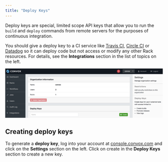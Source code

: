 ```yaml
---
title: "Deploy Keys"
---
```


Deploy keys are special, limited scope API keys that allow you to run the `build` and `deploy` commands from remote servers for the purposes of continuous integration.

You should give a deploy key to a CI service like [Travis CI](/integrations/travis-ci), [Circle CI](/integrations/circle-ci) or [Datadog](/integrations/datadog) so it can deploy code but not access or modify any other Rack resources. For details, see the **Integrations** section in the list of topics on the left.

![](/assets/images/docs/console/deploy-keys.png)


## Creating deploy keys

To generate a **deploy key**, log into your account at [console.convox.com](https://console.convox.com) and click on the **Settings** section on the left. Click on create in the **Deploy Keys** section to create a new key.
